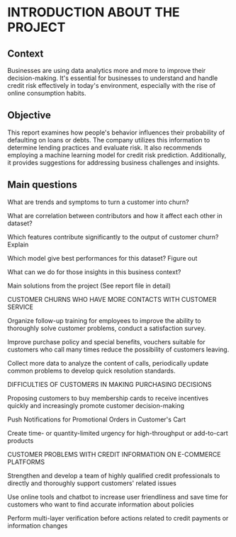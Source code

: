 # INTRODUCTION ABOUT THE PROJECT

## Context

Businesses are using data analytics more and more to improve their decision-making. It's essential for businesses to understand and handle credit risk effectively in today's environment, especially with the rise of online consumption habits.

## Objective

This report examines how people's behavior influences their probability of defaulting on loans or debts. The company utilizes this information to determine lending practices and evaluate risk. It also recommends employing a machine learning model for credit risk prediction. Additionally, it provides suggestions for addressing business challenges and insights.

## Main questions
What are trends and symptoms to turn a customer into churn?

What are correlation between contributors and how it affect each other in dataset?

Which features contribute significantly to the output of customer churn? Explain

Which model give best performances for this dataset? Figure out

What can we do for those insights in this business context?

Main solutions from the project (See report file in detail)

CUSTOMER CHURNS WHO HAVE MORE CONTACTS WITH CUSTOMER SERVICE

Organize follow-up training for employees to improve the ability to thoroughly solve customer problems, conduct a satisfaction survey.

Improve purchase policy and special benefits, vouchers suitable for customers who call many times reduce the possibility of customers leaving.

Collect more data to analyze the content of calls, periodically update common problems to develop quick resolution standards.

DIFFICULTIES OF CUSTOMERS IN MAKING PURCHASING DECISIONS

Proposing customers to buy membership cards to receive incentives quickly and increasingly promote customer decision-making

Push Notifications for Promotional Orders in Customer's Cart

Create time- or quantity-limited urgency for high-throughput or add-to-cart products

CUSTOMER PROBLEMS WITH CREDIT INFORMATION ON E-COMMERCE PLATFORMS

Strengthen and develop a team of highly qualified credit professionals to directly and thoroughly support customers' related issues

Use online tools and chatbot to increase user friendliness and save time for customers who want to find accurate information about policies

Perform multi-layer verification before actions related to credit payments or information changes
